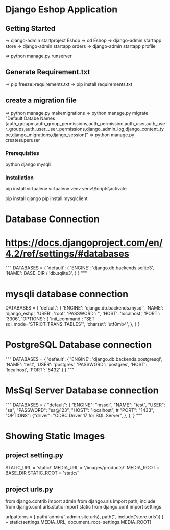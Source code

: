 # Django Eshop Application

## Getting Started

=> django-admin startproject Eshop
=> cd Eshop
=> django-admin startapp store
=> django-admin startapp orders
=> django-admin startapp profile

=> python manage.py runserver

## Generate Requirement.txt
=> pip freeze>requirements.txt
=> pip install requirements.txt

## create a migration file

=> python manage.py makemigrations
=> python manage.py migrate
"Default Databe Names [auth_groupm,auth_group_permissions,auth_permission,auth_user,auth_user_groups,auth_user_user_permissions,django_admin_log,django_content_type,django_migrations,django_session]"
=> python manage.py createsuperuser

### Prerequisites

python
django
mysqli

### Installation

pip install virtualenv
virtualenv venv
venv\Scripts\activate

pip install django
pip install mysqlclient

# Database Connection

# https://docs.djangoproject.com/en/4.2/ref/settings/#databases

""" DATABASES = {
'default': {
'ENGINE': 'django.db.backends.sqlite3',
'NAME': BASE_DIR / 'db.sqlite3',
}
} """

# mysqli database connection

DATABASES = {
'default': {
'ENGINE': 'django.db.backends.mysql',
'NAME': 'django_eshp',
'USER': 'root',
'PASSWORD': '',
'HOST': 'localhost',
'PORT': '3306',
'OPTIONS': {
'init_command': "SET sql_mode='STRICT_TRANS_TABLES'",
'charset': 'utf8mb4',
},
}
}

# PostgreSQL Database connection

""" DATABASES = {
'default': {
'ENGINE': 'django.db.backends.postgresql',
'NAME': 'test',
'USER': 'postgres',
'PASSWORD': 'postgres',
'HOST': 'localhost',
'PORT': '5432'
}
} """

# MsSql Server Database connection

""" DATABASES = {
"default": {
"ENGINE": "mssql",
"NAME": "test",
"USER": "sa",
"PASSWORD": "sa@123",
"HOST": "localhost", # "PORT": "1433",
"OPTIONS": {"driver": "ODBC Driver 17 for SQL Server", },
},
} """

# Showing Static Images

## project setting.py

STATIC_URL = 'static/'
MEDIA_URL = '/images/products/'
MEDIA_ROOT = BASE_DIR
STATIC_ROOT = 'static/'

## project urls.py

from django.contrib import admin
from django.urls import path, include
from django.conf.urls.static import static
from django.conf import settings

urlpatterns = [
path('admin/', admin.site.urls),
path('', include('store.urls'))
] + static(settings.MEDIA_URL, document_root=settings.MEDIA_ROOT)
